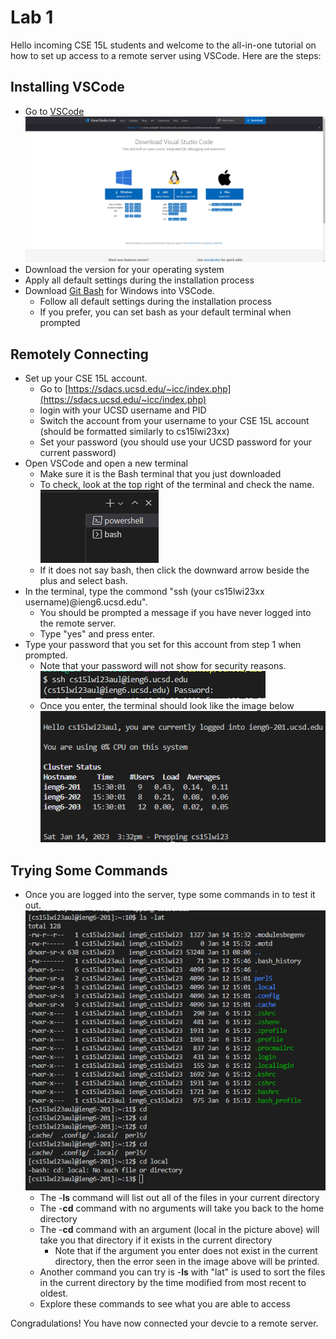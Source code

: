 # **Lab 1**

Hello incoming CSE 15L students and welcome to the all-in-one tutorial on how to set up access to a remote server using VSCode. 
Here are the steps:

## Installing VSCode
   - Go to [VSCode](https://code.visualstudio.com/download) \
   ![](Lab_1_pic_1.png)
   - Download the version for your operating system
   - Apply all default settings during the installation process
   - Download [Git Bash](https://gitforwindows.org/) for Windows into VSCode.
      - Follow all default settings during the installation process
      - If you prefer, you can set bash as your default terminal when prompted

## Remotely Connecting
   - Set up your CSE 15L account.
      - Go to [https://sdacs.ucsd.edu/~icc/index.php](https://sdacs.ucsd.edu/~icc/index.php) 
      - login with your UCSD username and PID
      - Switch the account from your username to your CSE 15L account (should be formatted similarly to cs15lwi23xx)
      - Set your password (you should use your UCSD password for your current password)
   - Open VSCode and open a new terminal
      - Make sure it is the Bash terminal that you just downloaded
      - To check, look at the top right of the terminal and check the name.\
      ![](Lab_1_pic_5.png) 
      - If it does not say bash, then click the downward arrow beside the plus and select bash.
   - In the terminal, type the commond "ssh (your cs15lwi23xx username)@ieng6.ucsd.edu".
      - You should be prompted a message if you have never logged into the remote server. 
      - Type "yes" and press enter. 
   - Type your password that you set for this account from step 1 when prompted.
      - Note that your password will not show for security reasons. \
      ![](Lab_1_pic_4.png)
      - Once you enter, the terminal should look like the image below\
      ![](Lab_1_pic_2.png)
      
## Trying Some Commands
   - Once you are logged into the server, type some commands in to test it out.
      ![](Lab_1_pic_3.png) 
      - The -**ls** command will list out all of the files in your current directory
      - The -**cd** command with no arguments will take you back to the home directory
      - The -**cd** command with an argument (local in the picture above) will take you that directory if it exists in the current directory
         - Note that if the argument you enter does not exist in the current directory, then the error seen in the image above will be printed.
      - Another command you can try is -**ls** with "lat" is used to sort the files in the current directory by the time modified from most recent to oldest.
      - Explore these commands to see what you are able to access

Congradulations! You have now connected your devcie to a remote server.
